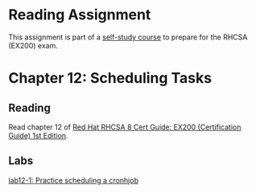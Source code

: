 # Reading Assignment
This assignment is part of a [self-study course](../README.md) to prepare for the RHCSA (EX200) exam.
# Chapter 12: Scheduling Tasks

## Reading
Read chapter 12 of [Red Hat RHCSA 8 Cert Guide: EX200 (Certification Guide) 1st Edition](https://www.amazon.com/Red-RHCSA-Cert-Guide-Certification-dp-0135938139/dp/0135938139).
## Labs
[lab12-1: Practice scheduling a cronhjob](lab12-1.md)</br>
